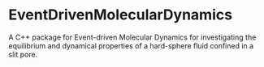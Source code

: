# EventDrivenMolecularDynamics

A C++ package for Event-driven Molecular Dynamics for investigating the equilibrium and dynamical properties of a hard-sphere fluid confined in a slit pore.
